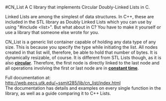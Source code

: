 #CN_List
A C library that implements Circular Doubly-Linked Lists in C.

Linked Lists are among the simplest of data structures. In C++, these are included in the STL library as Doubly Linked Lists which you can use by using "#include &lt;list&gt;". But what about in C? You have to make it yourself or use a library that someone else wrote for you.

CN_List is a generic list container capable of holding any data type of any size. This is because you specify the type while initiating the list. All nodes created in that list will, therefore, be able to hold that number of bytes. It is dynamically resizable, of course. It is different from STL Lists though, as it is also <u><b>circular</b></u>. Therefore, the first node is directly linked to the last node and all operations involving the first or last node are in <u><b>constant time</b></u>.

Full documentation at: <a href = "http://web.eecs.utk.edu/~ssmit285/lib/cn_list/index.html">http://web.eecs.utk.edu/~ssmit285/lib/cn_list/index.html</a></br>The documentation has details and examples on every single function in the library, as well as a guide comparing it to C++ Lists.
